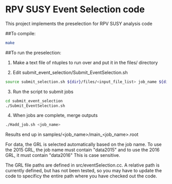 # RPV SUSY Event Selection code

This project implements the preselection for RPV SUSY analysis code

##To compile:
```bash
make
```

##To run the preselection:

1. Make a text file of ntuples to run over and put it in the files/ directory

2. Edit submit_event_selection/Submit_EventSelection.sh

```bash
source submit_selection.sh ${dir}/files/<input_file_list> job_name ${dir}
```

3. Run the script to submit jobs
```bash
cd submit_event_selection
./Submit_EventSelection.sh
```

4. When jobs are complete, merge outputs
```bash
./Hadd_job.sh <job_name>
```

Results end up in samples/<job_name>/main_<job_name>.root

For data, the GRL is selected automatically based on the job name. To use the 2015 GRL, the job name must contain "data2015" and to use the 2016 GRL, it must contain "data2016" This is case sensitive.

The GRL file paths are defined in src/eventSelection.cc. A relative path is currently defined, but has not been tested, so you may have to update the code to specificy the entire path where you have checked out the code.